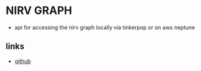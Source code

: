 # NIRV GRAPH

- api for accessing the nirv graph locally via tinkerpop or on aws neptune

## links

- [github](https://github.com/Ogobar/nirvgraph)
